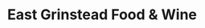 ---
title: "East Grinstead Food & Wine"
url: /east-grinstead/east-grinstead-food-and-wine/
shop: convenience
---